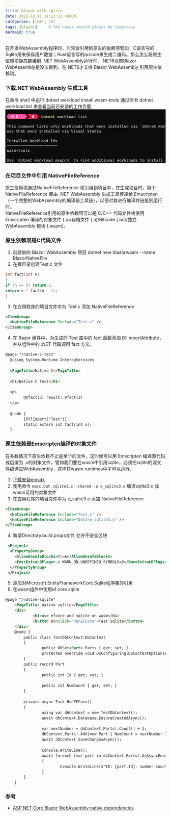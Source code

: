 ```yaml
---
title: blazor with sqlite
date: 2022-12-11 11:22:22 +0800
categories: [.NET, C#]
tags: [blazor]     # TAG names should always be lowercase
mermaid: true
---
```


在开发WebAssembly程序时，时常会引用到原生的依赖项譬如：C语言写的Sqlite用来保存用户数据；Rust语言写的qrcode来生成二维码。那么怎么将原生依赖项静态链接到 .NET WebAssembly运行时，.NET6以前Blazor WebAssembly是没法做到，在.NET6才支持 Blazor WebAssembly 引用原生依赖项。

### 下载.NET WebAssembly 生成工具
在命令 shell 中运行 dotnet workload install wasm-tools 通过命令 dotnet workload list 来查看当前已安装的工作负载 
![wasm-tools](../assets/img/wasm-tool-download.png)

### 在项目文件中引用 NativeFileReference
原生依赖项通过NativeFileReference 项引用到项目中，在生成项目时，每个 NativeFileReference 都由 .NET WebAssembly 生成工具传递给 Emscripten （一个完整的WebAssembly的编译器工具链），以便对其进行编译并链接到运行时。  
NativeFileReference引用的原生依赖项可以是 C/C++ 代码文件或使用 Emscripten 编译的对象文件 (.o)/存档文件 (.a)/Bitcode (.bc)/独立 WebAssembly 模块 (.wasm)。  

### 原生依赖项是C代码文件
1. 创建新的 Blazor WebAssembly 项目 dotnet new blazorwasm --name BlazorNativeFile
2. 在根目录创建Test.c 文件
```c
int fact(int n)
{
if (n == 0) return 1;
return n * fact(n - 1);
}
```
3. 在应用程序的项目文件中为 Test.c 添加 NativeFileReference
```xml
<ItemGroup>
  <NativeFileReference Include="Test.c" />
</ItemGroup>
```
4. 在 Razor 组件中，为生成的 Test 库中的 fact 函数添加 DllImportAttribute，并从组件中的 .NET 代码调用 fact 方法。
```HTML
@page "/native-c-test"
  @using System.Runtime.InteropServices

  <PageTitle>Native C</PageTitle>

  <h1>Native C Test</h1>

  <p>
  		@@fact(3) result: @fact(3)
  </p>

  @code {
  		[DllImport("Test")]
  		static extern int fact(int n);
  }
```

### 原生依赖是Emscripten编译的对象文件
在多数情况下原生依赖不止是单个的文件，这时候可以用 Emscripten 编译源代码成后缀为 .o的对象文件，譬如我们要在wasm中引用sqlite，必须把sqlite的源文件编译进WebAssembly，这样在wasm runtimes中才可以运行。
1. [下载安装emsdk](https://emscripten.org/docs/getting_started/downloads.html)
2. 使用命令 `emcc.bat sqlite3.c -shared -o e_sqlite3.o` 编译sqlite3.c 成wasm可用的对象文件
3. 在应用程序的项目文件中为 e_sqlite3.o 添加 NativeFileReference
```xml
<ItemGroup>
  <NativeFileReference Include="Test.c" />
  <NativeFileReference Include="Data\e_sqlite3.o" />
</ItemGroup>
```
4. 新增Directory.build.props文件 允许不安全区块
```xml
 <Project>
  <PropertyGroup>
    <AllowUnsafeBlocks>true</AllowUnsafeBlocks>
    <EmccExtraLDFlags>-s WARN_ON_UNDEFINED_SYMBOLS=0</EmccExtraLDFlags>
  </PropertyGroup>
 </Project>
```
5. 添加对Microsoft.EntityFrameworkCore.Sqlite程序集的引用
6. 在wasm组件中使用ef core sqlite
```HTML
@page "/native-sqlite"
	<PageTitle> native sqlite</PageTitle>
	<div>
			<h1>use efcore and sqlite on wasm</h1>
			<button @onclick="RunEFCore">Test Sqlite</button>
	</div>
	@code {
		public class TestDbContext:DbContext
		{
				public DbSet<Part> Parts { get; set; }
				protected override void OnConfiguring(DbContextOptionsBuilder options)=>options.UseSqlite($"Data Source=test.db");
		}
		public record Part
		{
				public int Id { get; set; }

				public int NumCount { get; set; }
		}

		private async Task RunEFCore()
		{
				using var dbContext = new TestDbContext();
				await dbContext.Database.EnsureCreatedAsync();

				var nextNumber = dbContext.Parts!.Count() + 1;
				dbContext.Parts!.Add(new Part { NumCount = nextNumber });
				await dbContext.SaveChangesAsync();

				Console.WriteLine();
				await foreach (var part in dbContext.Parts!.AsAsyncEnumerable())
				{
						Console.WriteLine($"ID: {part.Id}, number count: {part.NumCount}");
				}
		}
	}
```

### 参考
- [ASP.NET Core Blazor WebAssembly native dependencies](https://learn.microsoft.com/en-us/aspnet/core/blazor/webassembly-native-dependencies)
